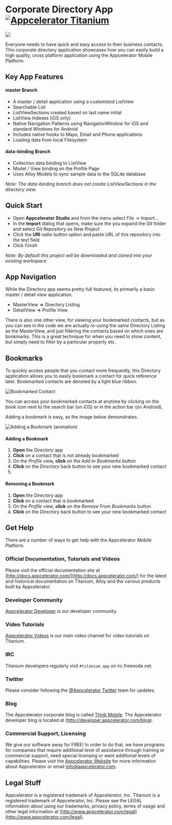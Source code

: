 [titanium-badge]:http://www-static.appcelerator.com/badges/titanium-git-badge-sq.png
[expanded-app]:https://github.com/appcelerator-se/corporate-directory/blob/master/screenshots/directory-expanded.png?raw=true
[add-bookmark-gif]:https://github.com/appcelerator-se/corporate-directory/blob/master/screenshots/add-bookmark-animated.gif?raw=true
[bookmark-indicator]:https://github.com/appcelerator-se/corporate-directory/blob/master/screenshots/bookmark-indicator.png?raw=true

Corporate Directory App [![Appcelerator Titanium](http://www-static.appcelerator.com/badges/titanium-git-badge-sq.png)](http://appcelerator.com/titanium/)
=======================

![][expanded-app]


Everyone needs to have quick and easy access to their business contacts. This corporate directory application showcases how you can easily build a high quality, cross platform application using the Appcelerator Mobile Platform.

Key App Features 
----------------

#### master Branch
+ A master / detail application using a customized ListView
+ Searchable List
+ ListViewSections created based on last name initial
+ ListView Indexes (iOS only)
+ Native Navigation Patterns using NavigationWindow for iOS and standard Windows for Android
+ Includes native hooks to Maps, Email and Phone applications
+ Loading data from local Filesystem

#### data-binding Branch
+ Collection data binding to ListView
+ Model / View binding on the Profile Page
+ Uses Alloy Models to sync sample data to the SQLite database

_Note: The data-binding branch does not create ListViewSections in the directory view._

Quick Start
-----------
+ Open **Appcelerator Studio** and from the menu select _File -> Import..._
+ In the **Import** dialog that opens, make sure the you expand the _Git_ folder and select _Git Repository as New Project_
+ Click the **URI** radio button option and paste URL of this repository into the text field
+ Click _Finish_

_Note: By default this project will be downloaded and cloned into your existing workspace_

App Navigation
--------------
While the Directory app seems pretty full featured, its primarily a basic master / detail view application. 

+ MasterView => Directory Listing
+ DetailView => Profile View

There is also one other view, for viewing your bookmarked contacts, but as you can see in the code we are actually _re-using_ the same Directory Listing as the MasterView, and just filtering the contacts based on which ones are bookmarks. This is a great technique for when you need to show content, but simply need to filter by a particular property etc.




Bookmarks
---------
To quickly access people that you contact more frequently, this Directory application allows you to easily bookmark a contact for quick reference later. Bookmarked contacts are denoted by a light blue ribbon. 

![Bookmarked Contact][bookmark-indicator]

You can access your bookmarked contacts at anytime by clicking on the _book_ icon next to the search bar (on iOS) or in the action bar (on Android). 

Adding a bookmark is easy, as the image below demonstrates.

![Adding a Bookmark (animation)][add-bookmark-gif]

#### Adding a Bookmark
1. **Open** the _Directory_ app
2. **Click** on a contact that is not already bookmarked
3. On the _Profile_ view, **click** on the _Add to Bookmarks_ button
4. **Click** on the _Directory_ back button to see your new bookmarked contact
5. 

#### Removing a Bookmark
1. **Open** the _Directory_ app
2. **Click** on a contact that is bookmarked
3. On the _Profile_ view, **click** on the _Remove From Bookmarks_ button
4. **Click** on the _Directory_ back button to see your new bookmarked contact


Get Help
------------

There are a number of ways to get help with the Appcelerator Mobile Platform.

### Official Documentation, Tutorials and Videos

Please visit the official documentation site at [http://docs.appcelerator.com/](http://docs.appcelerator.com/) for the latest and historical documentation on Titanium, Alloy and the various products built by Appcelerator.

### Developer Community 

[Appcelerator Developer](http://developer.appcelerator.com) is our developer community.  

### Video Tutorials

[Appcelerator Videos](http://www.vimeo.com/appcelerator) is our main video channel
for video tutorials on Titanium.

### IRC 

Titanium developers regularly visit `#titanium_app` on irc.freenode.net.

### Twitter

Please consider following the [@Appcelerator Twitter](http://www.twitter.com/appcelerator)
team for updates.

### Blog

The Appcelerator corporate blog is called [Think Mobile](http://thinkmobile.appcelerator.com/blog).
The Appcelerator developer blog is located at (http://developer.appcelerator.com/blog).

### Commercial Support, Licensing

We give our software away for FREE!  In order to do that, we have programs for 
companies that require additional level of assistance through training or commercial support,
need special licensing or want additional levels of capabilities.  Please visit the
[Appcelerator Website](http://www.appcelerator.com) for more information about Appcelerator or
email [info@appcelerator.com](mailto:info@appcelerator.com).


Legal Stuff
-----------

Appcelerator is a registered trademark of Appcelerator, Inc. Titanium is 
a registered trademark of Appcelerator, Inc.  Please see the LEGAL information about using our trademarks,
privacy policy, terms of usage and other legal information at [http://www.appcelerator.com/legal](http://www.appcelerator.com/legal).
